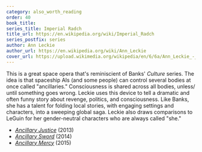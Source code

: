 ```yaml
---
category: also_worth_reading
order: 40
book_title:
series_title: Imperial Radch
title_url: https://en.wikipedia.org/wiki/Imperial_Radch
series_postfix: series
author: Ann Leckie
author_url: https://en.wikipedia.org/wiki/Ann_Leckie
cover_url: https://upload.wikimedia.org/wikipedia/en/6/6a/Ann_Leckie_-_Ancillary_Justice.jpeg
---
```

This is a great space opera that's reminiscient of Banks' *Culture* series. The idea is that spaceship AIs (and some people) can control several bodies at once called "ancillaries." Consciousness is shared across all bodies, unless/ until something goes wrong. Leckie uses this device to tell a dramatic and often funny story about revenge, politics, and consciousness. Like Banks, she has a talent for folding local stories, with engaging settings and characters, into a sweeping global saga. Leckie also draws comparisons to LeGuin for her gender-neutral characters who are always called "she."
  - [*Ancillary Justice*](https://en.wikipedia.org/wiki/Ancillary_Justice) (2013)
  - [*Ancillary Sword*](https://en.wikipedia.org/wiki/Ancillary_Sword) (2014)
  - [*Ancillary Mercy*](https://en.wikipedia.org/wiki/Ancillary_Mercy) (2015)
